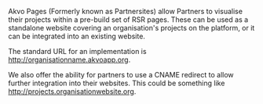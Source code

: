 Akvo Pages (Formerly known as Partnersites) allow Partners to visualise their projects within a pre-build set of RSR pages. These can be used as a standalone website covering an organisation's projects on the platform, or it can be integrated into an existing website.

The standard URL for an implementation is http://organisationname.akvoapp.org.

We also offer the ability for partners to use a CNAME redirect to allow further integration into their websites. This could be something like http://projects.organisationwebsite.org.

